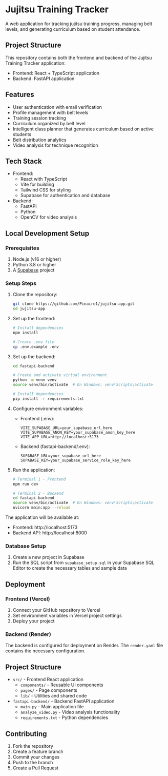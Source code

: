 # Jujitsu Training Tracker

A web application for tracking jujitsu training progress, managing belt levels, and generating curriculum based on student attendance.

## Project Structure

This repository contains both the frontend and backend of the Jujitsu Training Tracker application:

- Frontend: React + TypeScript application
- Backend: FastAPI application

## Features

- User authentication with email verification
- Profile management with belt levels
- Training session tracking
- Curriculum organized by belt level
- Intelligent class planner that generates curriculum based on active students
- Belt distribution analytics
- Video analysis for technique recognition

## Tech Stack

- Frontend:
  - React with TypeScript
  - Vite for building
  - Tailwind CSS for styling
  - Supabase for authentication and database
- Backend:
  - FastAPI
  - Python
  - OpenCV for video analysis

## Local Development Setup

### Prerequisites

1. Node.js (v16 or higher)
2. Python 3.8 or higher
3. A [Supabase](https://supabase.com) project

### Setup Steps

1. Clone the repository:

   ```bash
   git clone https://github.com/Pinaire1/jujitsu-app.git
   cd jujitsu-app
   ```

2. Set up the frontend:

   ```bash
   # Install dependencies
   npm install

   # Create .env file
   cp .env.example .env
   ```

3. Set up the backend:

   ```bash
   cd fastapi-backend

   # Create and activate virtual environment
   python -m venv venv
   source venv/bin/activate  # On Windows: venv\Scripts\activate

   # Install dependencies
   pip install -r requirements.txt
   ```

4. Configure environment variables:

   - Frontend (.env):
     ```
     VITE_SUPABASE_URL=your_supabase_url_here
     VITE_SUPABASE_ANON_KEY=your_supabase_anon_key_here
     VITE_APP_URL=http://localhost:5173
     ```
   - Backend (fastapi-backend/.env):
     ```
     SUPABASE_URL=your_supabase_url_here
     SUPABASE_KEY=your_supabase_service_role_key_here
     ```

5. Run the application:

   ```bash
   # Terminal 1 - Frontend
   npm run dev

   # Terminal 2 - Backend
   cd fastapi-backend
   source venv/bin/activate  # On Windows: venv\Scripts\activate
   uvicorn main:app --reload
   ```

The application will be available at:

- Frontend: http://localhost:5173
- Backend API: http://localhost:8000

### Database Setup

1. Create a new project in Supabase
2. Run the SQL script from `supabase_setup.sql` in your Supabase SQL Editor to create the necessary tables and sample data

## Deployment

### Frontend (Vercel)

1. Connect your GitHub repository to Vercel
2. Set environment variables in Vercel project settings
3. Deploy your project

### Backend (Render)

The backend is configured for deployment on Render. The `render.yaml` file contains the necessary configuration.

## Project Structure

- `src/` - Frontend React application
  - `components/` - Reusable UI components
  - `pages/` - Page components
  - `lib/` - Utilities and shared code
- `fastapi-backend/` - Backend FastAPI application
  - `main.py` - Main application file
  - `analyze_video.py` - Video analysis functionality
  - `requirements.txt` - Python dependencies

## Contributing

1. Fork the repository
2. Create a feature branch
3. Commit your changes
4. Push to the branch
5. Create a Pull Request
